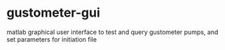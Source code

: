 # gustometer-gui
matlab graphical user interface to test and query gustometer pumps, and set parameters for initiation file

